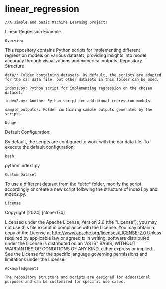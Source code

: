 # linear_regression
`//A simple and basic Machine Learning project!`

Linear Regression Example


`Overview`

This repository contains Python scripts for implementing different regression models on various datasets, providing insights into model accuracy through visualizations and numerical outputs.
Repository Structure

    data/: Folder containing datasets. By default, the scripts are adapted for the car data file, but other datasets in this folder can be used.

    index1.py: Python script for implementing regression on the chosen dataset.

    index2.py: Another Python script for additional regression models.

    sample_outputs/: Folder containing sample outputs generated by the scripts.


`Usage`

Default Configuration:

By default, the scripts are configured to work with the car data file. To execute the default configuration:


`bash`

python index1.py


`Custom Dataset`

To use a different dataset from the *\*data*\* folder, modify the script accordingly or create a new script following the structure of index1.py and index2.py.

`License`

Copyright [2024] [cloner174]

   Licensed under the Apache License, Version 2.0 (the "License");
   you may not use this file except in compliance with the License.
   You may obtain a copy of the License at
http://www.apache.org/licenses/LICENSE-2.0
   Unless required by applicable law or agreed to in writing, software
   distributed under the License is distributed on an "AS IS" BASIS,
   WITHOUT WARRANTIES OR CONDITIONS OF ANY KIND, either express or implied.
   See the License for the specific language governing permissions and
   limitations under the License.


`Acknowledgments`

    The repository structure and scripts are designed for educational purposes and can be customized for specific use cases.